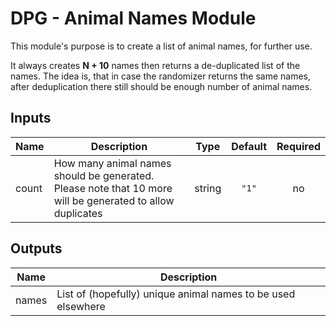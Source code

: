 # DPG - Animal Names Module

This module's purpose is to create a list of animal names, for further use.

It always creates **N + 10** names then returns a de-duplicated list of the names. The idea is, that in case the randomizer returns the same names, after deduplication there still should be enough number of animal names.

## Inputs

| Name | Description | Type | Default | Required |
|------|-------------|:----:|:-----:|:-----:|
| count | How many animal names should be generated. Please note that 10 more will be generated to allow duplicates | string | `"1"` | no |

## Outputs

| Name | Description |
|------|-------------|
| names | List of (hopefully) unique animal names to be used elsewhere |


